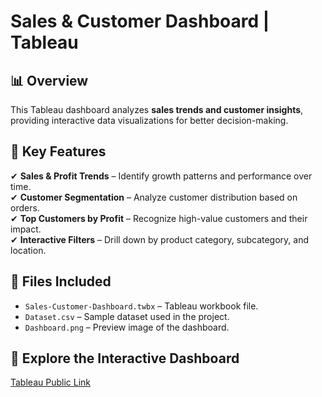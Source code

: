 # Sales & Customer Dashboard | Tableau  

## 📊 Overview  
This Tableau dashboard analyzes **sales trends and customer insights**, providing interactive data visualizations for better decision-making.  

## 🔹 Key Features  
✔ **Sales & Profit Trends** – Identify growth patterns and performance over time.  
✔ **Customer Segmentation** – Analyze customer distribution based on orders.  
✔ **Top Customers by Profit** – Recognize high-value customers and their impact.  
✔ **Interactive Filters** – Drill down by product category, subcategory, and location.  

## 📂 Files Included  
- `Sales-Customer-Dashboard.twbx` – Tableau workbook file.  
- `Dataset.csv` – Sample dataset used in the project.  
- `Dashboard.png` – Preview image of the dashboard.  
 
## 🔗 Explore the Interactive Dashboard  
[Tableau Public Link](https://public.tableau.com/views/SalesCustomerDashboardsDynamic_17408852636350/CustomerDashboard)  
